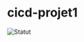 # cicd-projet1

![Statut](https://github.com/matinfo/cicd-projet2/actions/workflows/build.yml/badge.svg)